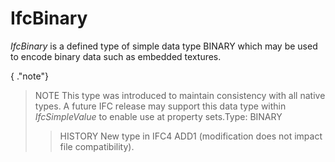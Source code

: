 # IfcBinary

_IfcBinary_ is a defined type of simple data type BINARY which may be used to encode binary data such as embedded textures.
<!-- end of short definition -->


{ .\"note\"}
> NOTE This type was introduced to maintain consistency with all native types. A future IFC release may support this data type within _IfcSimpleValue_ to enable use at property sets.Type: BINARY
>
>> HISTORY New type in IFC4 ADD1 (modification does not impact file compatibility).


>
